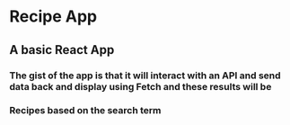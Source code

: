 # Recipe App

## A basic React App

### The gist of the app is that it will interact with an API and send data back and display using Fetch and these results will be

### Recipes based on the search term
